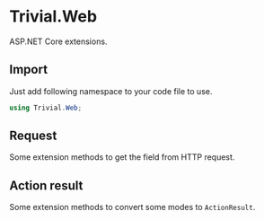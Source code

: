 ﻿# Trivial.Web

ASP.NET Core extensions.

## Import

Just add following namespace to your code file to use.

```csharp
using Trivial.Web;
```

## Request

Some extension methods to get the field from HTTP request.

## Action result

Some extension methods to convert some modes to `ActionResult`.
